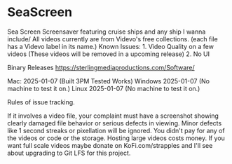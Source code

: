 # SeaScreen
Sea Screen Screensaver featuring cruise ships and any ship I wanna include/
All videos currently are from Videvo's free collections. (each file has a Videvo label in its name.)
Known Issues: 1. Video Quality on a few videos (These videos will be removed in a upcoming release) 2. No UI

Binary Releases https://sterlingmediaproductions.com/Software/

Mac: 2025-01-07 (Built 3PM Tested Works) 
Windows 2025-01-07 (No machine to test it on.)
Linux 2025-01-07 (No machine to test it on.)

Rules of issue tracking.

If it involves a video file, your complaint must have a screenshot showing clearly damaged file behavior or serious defects in viewing. Minor defects like 1 second streaks or pixellation will be ignored. You didn't pay for any of the videos or code or the storage. Hosting large videos costs money. If you want full scale videos maybe donate on KoFi.com/strapples and I'll see about upgrading to Git LFS for this project. 